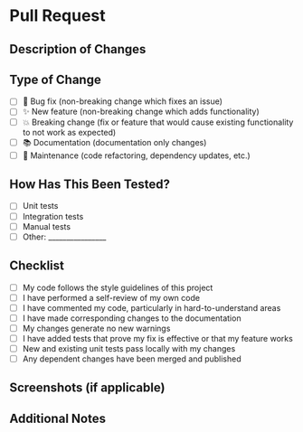 # Pull Request

## Description of Changes

<!-- Describe your changes here -->

## Type of Change

<!-- Mark the applicable options -->

- [ ] 🐛 Bug fix (non-breaking change which fixes an issue)
- [ ] ✨ New feature (non-breaking change which adds functionality)
- [ ] 💥 Breaking change (fix or feature that would cause existing functionality to not work as expected)
- [ ] 📚 Documentation (documentation only changes)
- [ ] 🔧 Maintenance (code refactoring, dependency updates, etc.)

## How Has This Been Tested?

<!-- Describe the tests that you ran to verify your changes -->

- [ ] Unit tests
- [ ] Integration tests
- [ ] Manual tests
- [ ] Other: ________________

## Checklist

<!-- Mark all applicable items -->

- [ ] My code follows the style guidelines of this project
- [ ] I have performed a self-review of my own code
- [ ] I have commented my code, particularly in hard-to-understand areas
- [ ] I have made corresponding changes to the documentation
- [ ] My changes generate no new warnings
- [ ] I have added tests that prove my fix is effective or that my feature works
- [ ] New and existing unit tests pass locally with my changes
- [ ] Any dependent changes have been merged and published

## Screenshots (if applicable)

<!-- Add screenshots here if your changes affect the UI -->

## Additional Notes

<!-- Any additional information or context about the PR -->
